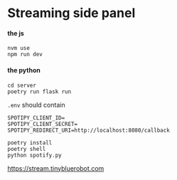 # Streaming side panel

#### the js

	nvm use
	npm run dev

#### the python

	cd server
	poetry run flask run


`.env` should contain
```
SPOTIPY_CLIENT_ID=
SPOTIPY_CLIENT_SECRET=
SPOTIPY_REDIRECT_URI=http://localhost:8080/callback
```

```
poetry install
poetry shell
python spotify.py
```


https://stream.tinybluerobot.com
